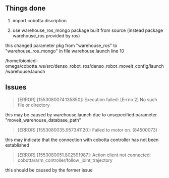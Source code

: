 ## Things done

1. import cobotta discription

2. use warehouse_ros_mongo package built from source (instead package warehouse_ros provided by ros)

this changed parameter pkg from "warehouse_ros" to "warehouse_ros_mongo" in file warehouse.launch line 10

/home/bionicdl-omega/cobotta_ws/src/denso_robot_ros/denso_robot_moveit_config/launch/warehouse.launch

## Issues

> [ERROR] [1553080074.135850]: Execution failed: [Errno 2] No such file or directory

this may be caused by warehouse.launch due to unsepecified parameter "moveit_warehouse_database_path"

> [ERROR] [1553080035.957341120]: Failed to motor on. (84500073)

this may indicate that the connection with cobotta controller has not been established

> [ERROR] [1553080051.802591987]: Action client not connected: cobotta/arm_controller/follow_joint_trajectory

this should be caused by the former issue
